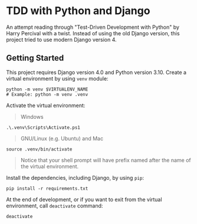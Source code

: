 # TDD with Python and Django

An attempt reading through "Test-Driven Development with Python" by Harry Percival
with a twist. Instead of using the old Django version, this project tried to use
modern Django version 4.

## Getting Started

This project requires Django version 4.0 and Python version 3.10.
Create a virtual environment by using `venv` module:

```shell
python -m venv $VIRTUALENV_NAME
# Example: python -m venv .venv
```

Activate the virtual environment:

> Windows

```pwsh
.\.venv\Scripts\Activate.ps1
```

> GNU/Linux (e.g. Ubuntu) and Mac

```shell
source .venv/bin/activate
```

> Notice that your shell prompt will have prefix named after the name of the
> virtual environment.

Install the dependencies, including Django, by using `pip`:

```shell
pip install -r requirements.txt
```

At the end of development, or if you want to exit from the virtual environment,
call `deactivate` command:

```shell
deactivate
```

